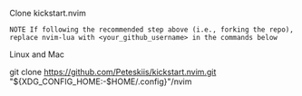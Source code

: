 Clone kickstart.nvim

    NOTE If following the recommended step above (i.e., forking the repo), replace nvim-lua with <your_github_username> in the commands below

Linux and Mac

git clone https://github.com/Peteskiis/kickstart.nvim.git "${XDG_CONFIG_HOME:-$HOME/.config}"/nvim
